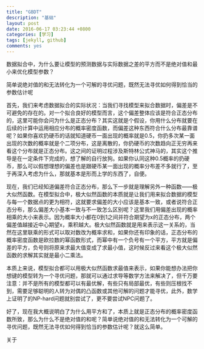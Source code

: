 ```yaml
---
title: "GBDT"
description: "基础"
layout: post
date: 2016-06-17 03:23:44 +0800
categories: [学习]
tags: [jekyll, github]
comments: yes
---
```

数据拟合中，为什么要让模型的预测数据与实际数据之差的平方而不是绝对值和最小来优化模型参数？

简单说绝对值的和无法转化为一个可解的寻优问题，既然无法寻优如何得到恰当的参数估计呢

首先，我们来考虑数据拟合的实际状况：当我们寻找模型来拟合数据时，偏差是不可避免的存在的。对一个拟合良好的模型而言，这个偏差整体应该是符合正态分布的，这里可能你会问为什么是正态分布？其实这就是个假设，你用什么分布就要在后续的计算中运用相应分布的概率密度函数，而偏差这种东西符合什么分布最靠谱呢？如果你喜欢扔硬币的话就知道硬币一面出现的概率就是0.5，你扔多次某一面出现的次数的概率就是个二项分布，这是离散的，你扔硬币的次数趋向正无穷再来看这个分布就是正态分布。这之间的证明过程涉及斯特林公式神马的，其实这个推导是在一定条件下完成的，想了解的自行放狗。如果你认同这种0.5概率的扔硬币，那么可以假想理想的偏差也是跟硬币某一面出现的概率分布差不多就行了，至于再深入考虑为什么，那就基本是形而上学的东西了，自便。

现在，我们已经知道偏差符合正态分布，那么下一步就是理解另外一种函数——极大似然函数。在模型拟合中，极大似然函数的本质就是让我们用来拟合数据的模型与每一个数据点的更为相符，这就要求偏差的大小应该是基本一致，或者说符合正态分布，那么偏差大小基本一致与不一致怎么区别呢？这里我们用偏差出现的概率相乘的大小来表示。因为概率大小都在0到1之间并符合期望为x的正态分布，两个偏差值越接近中心期望x，乘积越大。极大似然函数就是用来表示这一关系的，当然在这里联乘的形式可以取对数改为概率求和，如果你还有印象的话，正态分布的概率密度函数是欧拉数的幂函数形式，而幂中有一个负号有一个平方，平方就是偏差的平方，负号则将原来求最大值变成了求最小值，这时候反过来看这个极大似然函数的求解其实就是最小二乘法。

本质上来说，模型拟合都可以用极大似然函数求最值来表示，如果你能想办法把你想键的模型转为一个寻优问题，那就可以通过求导等数学方法来解决了，但千万要注意：并不是所有的模型都可以有最优解，有些只有局部最优，有些则压根找不到，需要足够聪明的人转为对偶的凸函数或其他可解的问题才能寻优，此外，数学上证明了的NP-hard问题就别尝试了，更不要尝试NPC问题了。

好了，现在我大概说明白了为什么用平方和了，本质上就是正态分布的概率密度函数所致，那么为什么不是绝对值的和呢？简单说绝对值的和无法转化为一个可解的寻优问题，既然无法寻优如何得到恰当的参数估计呢？就这么简单。

关于
